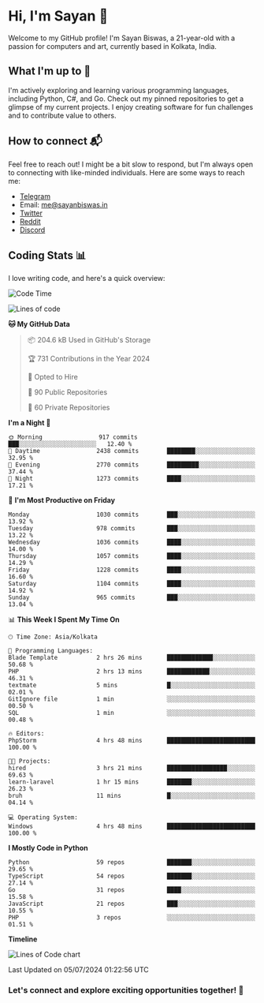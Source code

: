 # Hi, I'm Sayan 👋

Welcome to my GitHub profile! I'm Sayan Biswas, a 21-year-old with a passion for computers and art, currently based in Kolkata, India.

## What I'm up to 🚀

I'm actively exploring and learning various programming languages, including Python, C#, and Go. Check out my pinned repositories to get a glimpse of my current projects. I enjoy creating software for fun challenges and to contribute value to others.

## How to connect 📬

Feel free to reach out! I might be a bit slow to respond, but I'm always open to connecting with like-minded individuals. Here are some ways to reach me:

- [Telegram](https://t.me/dank_as_fuck)
- Email: [me@sayanbiswas.in](mailto:me@sayanbiswas.in)
- [Twitter](https://twitter.com/TheDankDel)
- [Reddit](https://www.reddit.com/user/dank_as_fuck_/)
- [Discord](https://discordapp.com/users/506536929152466945)

## Coding Stats 📊

I love writing code, and here's a quick overview:

<!--START_SECTION:waka-->
![Code Time](http://img.shields.io/badge/Code%20Time-1%2C651%20hrs%2050%20mins-blue)

![Lines of code](https://img.shields.io/badge/From%20Hello%20World%20I%27ve%20Written-5.7%20million%20lines%20of%20code-blue)

**🐱 My GitHub Data** 

> 📦 204.6 kB Used in GitHub's Storage 
 > 
> 🏆 731 Contributions in the Year 2024
 > 
> 💼 Opted to Hire
 > 
> 📜 90 Public Repositories 
 > 
> 🔑 60 Private Repositories 
 > 
**I'm a Night 🦉** 

```text
🌞 Morning                917 commits         ███░░░░░░░░░░░░░░░░░░░░░░   12.40 % 
🌆 Daytime                2438 commits        ████████░░░░░░░░░░░░░░░░░   32.95 % 
🌃 Evening                2770 commits        █████████░░░░░░░░░░░░░░░░   37.44 % 
🌙 Night                  1273 commits        ████░░░░░░░░░░░░░░░░░░░░░   17.21 % 
```
📅 **I'm Most Productive on Friday** 

```text
Monday                   1030 commits        ███░░░░░░░░░░░░░░░░░░░░░░   13.92 % 
Tuesday                  978 commits         ███░░░░░░░░░░░░░░░░░░░░░░   13.22 % 
Wednesday                1036 commits        ████░░░░░░░░░░░░░░░░░░░░░   14.00 % 
Thursday                 1057 commits        ████░░░░░░░░░░░░░░░░░░░░░   14.29 % 
Friday                   1228 commits        ████░░░░░░░░░░░░░░░░░░░░░   16.60 % 
Saturday                 1104 commits        ████░░░░░░░░░░░░░░░░░░░░░   14.92 % 
Sunday                   965 commits         ███░░░░░░░░░░░░░░░░░░░░░░   13.04 % 
```


📊 **This Week I Spent My Time On** 

```text
🕑︎ Time Zone: Asia/Kolkata

💬 Programming Languages: 
Blade Template           2 hrs 26 mins       █████████████░░░░░░░░░░░░   50.68 % 
PHP                      2 hrs 13 mins       ████████████░░░░░░░░░░░░░   46.31 % 
textmate                 5 mins              █░░░░░░░░░░░░░░░░░░░░░░░░   02.01 % 
GitIgnore file           1 min               ░░░░░░░░░░░░░░░░░░░░░░░░░   00.50 % 
SQL                      1 min               ░░░░░░░░░░░░░░░░░░░░░░░░░   00.48 % 

🔥 Editors: 
PhpStorm                 4 hrs 48 mins       █████████████████████████   100.00 % 

🐱‍💻 Projects: 
hired                    3 hrs 21 mins       █████████████████░░░░░░░░   69.63 % 
learn-laravel            1 hr 15 mins        ███████░░░░░░░░░░░░░░░░░░   26.23 % 
bruh                     11 mins             █░░░░░░░░░░░░░░░░░░░░░░░░   04.14 % 

💻 Operating System: 
Windows                  4 hrs 48 mins       █████████████████████████   100.00 % 
```

**I Mostly Code in Python** 

```text
Python                   59 repos            ███████░░░░░░░░░░░░░░░░░░   29.65 % 
TypeScript               54 repos            ███████░░░░░░░░░░░░░░░░░░   27.14 % 
Go                       31 repos            ████░░░░░░░░░░░░░░░░░░░░░   15.58 % 
JavaScript               21 repos            ███░░░░░░░░░░░░░░░░░░░░░░   10.55 % 
PHP                      3 repos             ░░░░░░░░░░░░░░░░░░░░░░░░░   01.51 % 
```



**Timeline**

![Lines of Code chart](https://raw.githubusercontent.com/Dank-del/Dank-del/main/assets/bar_graph.png)


 Last Updated on 05/07/2024 01:22:56 UTC
<!--END_SECTION:waka-->

### Let's connect and explore exciting opportunities together! 🚀
